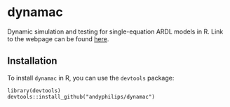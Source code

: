 # dynamac
Dynamic simulation and testing for single-equation ARDL models in R. Link to the webpage can be found [here](https://andyphilips.github.io/dynamac/).

## Installation
To install `dynamac` in R, you can use the `devtools` package:
```
library(devtools)
devtools::install_github("andyphilips/dynamac")
```
